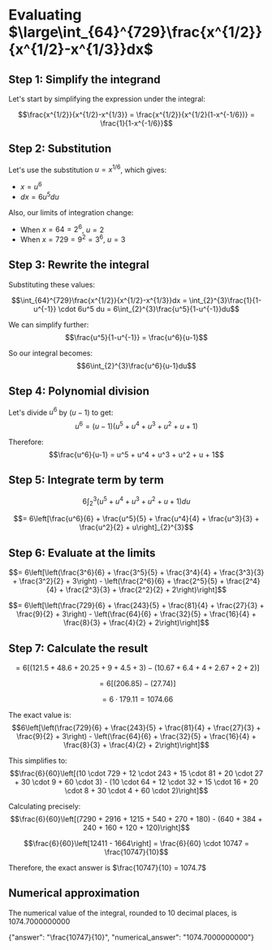 # Evaluating $\large\int_{64}^{729}\frac{x^{1/2}}{x^{1/2}-x^{1/3}}dx$

## Step 1: Simplify the integrand
Let's start by simplifying the expression under the integral:

$$\frac{x^{1/2}}{x^{1/2}-x^{1/3}} = \frac{x^{1/2}}{x^{1/2}(1-x^{-1/6})} = \frac{1}{1-x^{-1/6}}$$

## Step 2: Substitution
Let's use the substitution $u = x^{1/6}$, which gives:
- $x = u^6$
- $dx = 6u^5 du$

Also, our limits of integration change:
- When $x = 64 = 2^6$, $u = 2$
- When $x = 729 = 9^2 = 3^6$, $u = 3$

## Step 3: Rewrite the integral
Substituting these values:

$$\int_{64}^{729}\frac{x^{1/2}}{x^{1/2}-x^{1/3}}dx = \int_{2}^{3}\frac{1}{1-u^{-1}} \cdot 6u^5 du = 6\int_{2}^{3}\frac{u^5}{1-u^{-1}}du$$

We can simplify further:
$$\frac{u^5}{1-u^{-1}} = \frac{u^6}{u-1}$$

So our integral becomes:
$$6\int_{2}^{3}\frac{u^6}{u-1}du$$

## Step 4: Polynomial division
Let's divide $u^6$ by $(u-1)$ to get:
$$u^6 = (u-1)(u^5 + u^4 + u^3 + u^2 + u + 1)$$

Therefore:
$$\frac{u^6}{u-1} = u^5 + u^4 + u^3 + u^2 + u + 1$$

## Step 5: Integrate term by term
$$6\int_{2}^{3}(u^5 + u^4 + u^3 + u^2 + u + 1)du$$

$$= 6\left[\frac{u^6}{6} + \frac{u^5}{5} + \frac{u^4}{4} + \frac{u^3}{3} + \frac{u^2}{2} + u\right]_{2}^{3}$$

## Step 6: Evaluate at the limits
$$= 6\left[\left(\frac{3^6}{6} + \frac{3^5}{5} + \frac{3^4}{4} + \frac{3^3}{3} + \frac{3^2}{2} + 3\right) - \left(\frac{2^6}{6} + \frac{2^5}{5} + \frac{2^4}{4} + \frac{2^3}{3} + \frac{2^2}{2} + 2\right)\right]$$

$$= 6\left[\left(\frac{729}{6} + \frac{243}{5} + \frac{81}{4} + \frac{27}{3} + \frac{9}{2} + 3\right) - \left(\frac{64}{6} + \frac{32}{5} + \frac{16}{4} + \frac{8}{3} + \frac{4}{2} + 2\right)\right]$$

## Step 7: Calculate the result
$$= 6\left[\left(121.5 + 48.6 + 20.25 + 9 + 4.5 + 3\right) - \left(10.67 + 6.4 + 4 + 2.67 + 2 + 2\right)\right]$$

$$= 6\left[(206.85) - (27.74)\right]$$

$$= 6 \cdot 179.11 = 1074.66$$

The exact value is:
$$6\left[\left(\frac{729}{6} + \frac{243}{5} + \frac{81}{4} + \frac{27}{3} + \frac{9}{2} + 3\right) - \left(\frac{64}{6} + \frac{32}{5} + \frac{16}{4} + \frac{8}{3} + \frac{4}{2} + 2\right)\right]$$

This simplifies to:
$$\frac{6}{60}\left[(10 \cdot 729 + 12 \cdot 243 + 15 \cdot 81 + 20 \cdot 27 + 30 \cdot 9 + 60 \cdot 3) - (10 \cdot 64 + 12 \cdot 32 + 15 \cdot 16 + 20 \cdot 8 + 30 \cdot 4 + 60 \cdot 2)\right]$$

Calculating precisely:
$$\frac{6}{60}\left[(7290 + 2916 + 1215 + 540 + 270 + 180) - (640 + 384 + 240 + 160 + 120 + 120)\right]$$

$$\frac{6}{60}\left[12411 - 1664\right] = \frac{6}{60} \cdot 10747 = \frac{10747}{10}$$

Therefore, the exact answer is $\frac{10747}{10} = 1074.7$

## Numerical approximation
The numerical value of the integral, rounded to 10 decimal places, is 1074.7000000000

{"answer": "\\frac{10747}{10}", "numerical_answer": "1074.7000000000"}